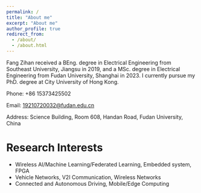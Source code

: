 ```yaml
---
permalink: /
title: "About me"
excerpt: "About me"
author_profile: true
redirect_from: 
  - /about/
  - /about.html
---
```


Fang Zihan received a BEng. degree in Electrical Engineering from Southeast University, Jiangsu in 2019, and a MSc. degree in Electrical Engineering from Fudan University, Shanghai in 2023. I currently pursue my PhD. degree at City University of Hong Kong.

Phone: +86 15373425502

Email: 19210720032@fudan.edu.cn

Address: Science Building, Room 608, Handan Road, Fudan University, China

Research Interests
======
* Wireless AI/Machine Learning/Federated Learning, Embedded system, FPGA
* Vehicle Networks, V2I Communication, Wireless Networks
* Connected and Autonomous Driving, Mobile/Edge Computing
